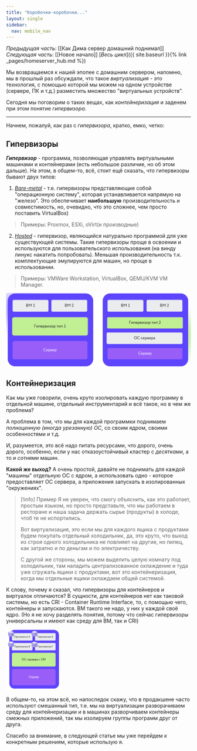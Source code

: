 ```yaml
---
title: "Коробочки-коробочки..."
layout: single
sidebar:
  nav: mobile_nav
---
```


*Предыдущая часть*: [[Как Дима сервер домашний поднимал]]
*Следующая часть*: [[Новое начало]]
[*Весь цикл*]({{ site.baseurl }}{% link _pages/homeserver_hub.md %})

Мы возвращаемся к нашей эпопее с домашним сервером, напомню, мы в прошлый раз обсуждали, что такое *виртуализация* - это технология, с помощью которой мы можем на одном устройстве (сервере, ПК и т.д.) разместить множество "виртуальных устройств".

Сегодня мы поговорим о таких вещах, как *контейнеризация* и заденем при этом понятие *гипервизора*.

---

Начнем, пожалуй, как раз с *гипервизора*, кратко, емко, четко:
## Гипервизоры

***Гипервизор*** - программа, позволяющая управлять виртуальными машинами и контейнерами (есть небольшое различие, но об этом дальше). На этом, в общем-то, всё, стоит ещё сказать, что гипервизоры бывают двух типов:

1) *<u>Bare-metal</u>* - т.е. гипервизоры представляющие собой "операционную систему", которая устанавливается напрямую на "железо". Это обеспечивает **наибольшую** производительность и совместимость, но, очевидно, что это сложнее, чем просто поставить VirtualBox)
> Примеры: Proxmox, ESXi, oVirt(и производные)

2) *<u>Hosted</u>* - гипервизор, являющийся натурально программой для уже существующей системы. Такие гипервизоры проще в освоении и используются для пользовательского использования (на винду линукс накатить попробовать).
Меньшая производительность т.к. комплектующие эмулируются для машин, но проще в использовании.
> Примеры: VMWare Workstation, VirtualBox, QEMU/KVM VM Manager.


![alt text](../../assets/cache/HomeServer/hs2/hypervisiors1.png)

## Контейнеризация

Как мы уже говорили, очень круто изолировать каждую программу в отдельной машине, отдельный инструментарий и всё такое, но в чем же проблема?

А проблема в том, что мы для каждой программки поднимаем *полноценную (иногда урезанную) ОС*, со своим ядром, своими особенностями и т.д.

И, разумеется, это всё надо питать ресурсами, что дорого, очень дорого, особенно, если у нас отказоустойчивый кластер с *десятками*, а то и *сотнями* машин.

**Какой же выход?** А очень простой, давайте не поднимать для каждой "машины" отдельную ОС с ядром, а использовать одно - которое предоставляет ОС сервера, а приложения запускать в изолированных "окружениях".


> [!info] Пример
> Я не уверен, что смогу объяснить, как это работает, простым языком, но просто представьте, что мы работаем в ресторане и наша задача держать сырье (продукты) в холоде, чтоб те не испортились.
>
> Вот виртуализация, это если мы для каждого ящика с продуктами будем покупать отдельный холодильник, да, это круто, что выход из строя одного холодильника не повлияет на другие, но пипец, как затратно и по деньгам и по электричеству.
>
> С другой же стороны, мы можем выделить целую комнату под холодильник, там наладить централизованное охлаждение и туда уже сгружать ящики с продуктами, вот это контейнеризация, когда мы отдельные ящики охлаждаем общей системой.


К слову, почему я сказал, что гипервизоры для контейнеров и виртуалок отличаются? В сущности, для контейнеров нет как таковой системы, но есть CRI - Container Runtime Interface, то, с помощью чего, контейнеры и запускаются.
ВМ такого не надо, у них у каждой своё ядро. (Но я не хочу разделять понятия, потому что сейчас гипервизоры универсальны и имеют как среду для ВМ, так и CRI)

<img src="../../assets/cache/HomeServer/hs2/serv_container1.png" alt="Описание" width="30%">

В общем-то, на этом всё, но напоследок скажу, что в продакшене часто используют смешанный тип, т.е. мы на виртуализации разворачиваем среду для контейнеризации и в машинах разворчиваем контейнеры смежных приложений, так мы изолируем группы программ друг от друга.

Спасибо за внимание, в следующей статье мы уже перейдем к конкретным решениям, которые использую я.

